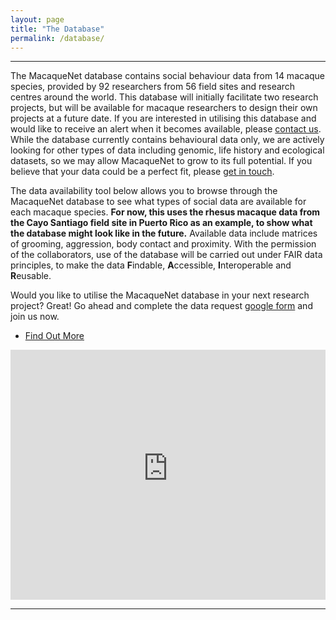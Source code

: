 ```yaml
---
layout: page
title: "The Database"
permalink: /database/
---
```

***

The MacaqueNet database contains social behaviour data from 14 macaque species, provided by 92 researchers from 56 field sites and research centres around the world. This database will initially facilitate two research projects, but will be available for macaque researchers to design their own projects at a future date. If you are interested in utilising this database and would like to receive an alert when it becomes available, please <a href="mailto:{{ site.email }}" target="_blank" >contact us</a>. While the database currently contains behavioural data only, we are actively looking for other types of data including genomic, life history and ecological datasets, so we may allow MacaqueNet to grow to its full potential. If you believe that your data could be a perfect fit, please <a href="mailto:{{ site.email }}" target="_blank" >get in touch</a>.

The data availability tool below allows you to browse through the MacaqueNet database to see what types of social data are available for each macaque species. **For now, this uses the rhesus macaque data from the Cayo Santiago field site in Puerto Rico as an example, to show what the database might look like in the future.** Available data include matrices of grooming, aggression, body contact and proximity. 
With the permission of the collaborators, use of the database will be carried out under FAIR data principles, to make the data **F**indable, **A**ccessible, **I**nteroperable and **R**eusable. 

Would you like to utilise the MacaqueNet database in your next research project? Great! Go ahead and complete the data request <a href="https://docs.google.com/forms/d/18y0byR0dy0-XRZ1PvZDl0WVLxSlv3F5ZzXLNlCEhcWs/edit">google form</a> and join us now.
 <ul class="actions">
        <li><a href="{{ 'about' | absolute_url }}" class="button big">Find Out More</a></li> 
      </ul>
<iframe height="400" width="100%" frameborder="no" src="https://delphinedemoor.shinyapps.io/Shiny_app_Cayo_only/"> </iframe>

***

